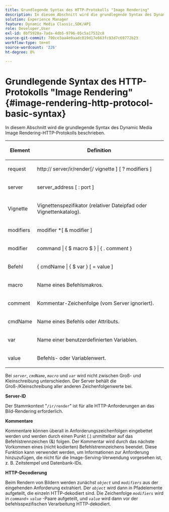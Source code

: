 ```yaml
---
title: Grundlegende Syntax des HTTP-Protokolls "Image Rendering"
description: In diesem Abschnitt wird die grundlegende Syntax des Dynamic Media Image Rendering-HTTP-Protokolls beschrieben.
solution: Experience Manager
feature: Dynamic Media Classic,SDK/API
role: Developer,User
exl-id: 8bf5920a-7ada-4db5-9796-05c5a17532c8
source-git-commit: 790ce3aa4e9aadc019d17e663fc93d7c69772b23
workflow-type: tm+mt
source-wordcount: '226'
ht-degree: 0%

---
```


# Grundlegende Syntax des HTTP-Protokolls &quot;Image Rendering&quot;{#image-rendering-http-protocol-basic-syntax}

In diesem Abschnitt wird die grundlegende Syntax des Dynamic Media Image Rendering-HTTP-Protokolls beschrieben.

<table id="table_0A7D7207EE6D4B08B62BE8620EBE0B25"> 
 <thead> 
  <tr> 
   <th colname="col1" class="entry"> <p>Element </p> </th> 
   <th colname="col2" class="entry"> <p>Definition </p> </th> 
  </tr> 
 </thead>
 <tbody> 
  <tr> 
   <td colname="col1"> <p><span class="varname"> request</span> </p> </td> 
   <td colname="col2"> <p>http://<span class="varname"> server</span>/ir/render[/<span class="varname"> vignette</span> ] [ ?<span class="varname"> modifiers</span> ] </p> </td> 
  </tr> 
  <tr> 
   <td colname="col1"> <p><span class="varname"> server </span> </p> </td> 
   <td colname="col2"> <p><span class="varname"> server_address</span> [ :<span class="varname"> port</span> ] </p> </td> 
  </tr> 
  <tr> 
   <td colname="col1"> <p><span class="varname"> Vignette </span> </p> </td> 
   <td colname="col2"> <p>Vignettenspezifikator (relativer Dateipfad oder Vignettenkatalog). </p> </td> 
  </tr> 
  <tr> 
   <td colname="col1"> <p><span class="varname"> modifiers </span> </p> </td> 
   <td colname="col2"> <p><span class="varname"> modifier</span> *[ &amp; <span class="varname"> modifier</span> ] </p> </td> 
  </tr> 
  <tr> 
   <td colname="col1"> <p><span class="varname"> modifier </span> </p> </td> 
   <td colname="col2"> <p><span class="varname"> command</span> | { $ <span class="varname"> macro</span> $ } | { .<span class="varname"> comment</span> } </p> </td> 
  </tr> 
  <tr> 
   <td colname="col1"> <p><span class="varname"> Befehl </span> </p> </td> 
   <td colname="col2"> <p>{ <span class="varname"> cmdName</span> | { $<span class="varname"> var</span> } [ = <span class="varname"> value</span> ] </p> </td> 
  </tr> 
  <tr> 
   <td colname="col1"> <p><span class="varname"> macro </span> </p> </td> 
   <td colname="col2"> <p>Name eines Befehlsmakros. </p> </td> 
  </tr> 
  <tr> 
   <td colname="col1"> <p><span class="varname"> comment </span> </p> </td> 
   <td colname="col2"> <p>Kommentar-Zeichenfolge (vom Server ignoriert). </p> </td> 
  </tr> 
  <tr> 
   <td colname="col1"> <p><span class="varname"> cmdName </span> </p> </td> 
   <td colname="col2"> <p>Name eines Befehls oder Attributs. </p> </td> 
  </tr> 
  <tr> 
   <td colname="col1"> <p><span class="varname"> var </span> </p> </td> 
   <td colname="col2"> <p>Name einer benutzerdefinierten Variablen. </p> </td> 
  </tr> 
  <tr> 
   <td colname="col1"> <p><span class="varname"> value </span> </p> </td> 
   <td colname="col2"> <p>Befehls- oder Variablenwert. </p> </td> 
  </tr> 
 </tbody> 
</table>

Bei *`server`*, *`cmdName`*, *`macro`* und *`var`* wird nicht zwischen Groß- und Kleinschreibung unterschieden. Der Server behält die Groß-/Kleinschreibung aller anderen Zeichenfolgenwerte bei.

**Server-ID**

Der Stammkontext &quot;`/ir/render`&quot; ist für alle HTTP-Anforderungen an das Bild-Rendering erforderlich.

**Kommentare**

Kommentare können überall in Anforderungszeichenfolgen eingebettet werden und werden durch einen Punkt (.) unmittelbar auf das Befehlstrennzeichen (&amp;) folgen. Der Kommentar wird durch das nächste Vorkommen eines (nicht kodierten) Befehlstrennzeichens beendet. Diese Funktion kann verwendet werden, um Informationen zur Anforderung hinzuzufügen, die nicht für die Image-Serving-Verwendung vorgesehen ist, z. B. Zeitstempel und Datenbank-IDs.

**HTTP-Decodierung**

Beim Rendern von Bildern werden zunächst *`object`* und *`modifiers`* aus der eingehenden Anforderung extrahiert. Der *`object`* wird dann in Pfadelemente aufgeteilt, die einzeln HTTP-dekodiert sind. Die Zeichenfolge *`modifiers`* wird in *`command`*= *`value`* -Paare aufgeteilt, und *`value`* wird dann vor der befehlsspezifischen Verarbeitung HTTP-dekodiert.
